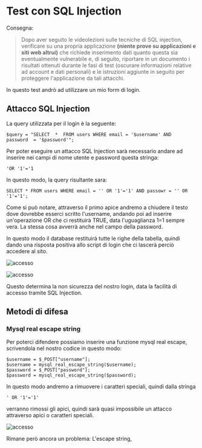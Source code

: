 

# Test con SQL Injection

Consegna: 

> Dopo aver seguito le videolezioni sulle tecniche di SQL injection, verificare su una propria applicazione **(niente prove su applicazioni e siti web altrui)** che richiede inserimento dati quanto questa sia eventualmente vulnerabile e, di seguito, riportare in un documento i risultati ottenuti durante le fasi di test (oscurare informazioni relative ad account e dati personali) e le istruzioni aggiunte in seguito per proteggere l'applicazione da tali attacchi.

In questo test andrò ad utilizzare un mio form di login.

## Attacco SQL Injection
La query utilizzata per il login è la seguente:

    $query = "SELECT  *  FROM users WHERE email = '$username' AND  password  = '$password'";

Per poter eseguire un attacco SQL Injection sarà necessario andare ad inserire nei campi di nome utente e password questa stringa:

    'OR '1'='1

In questo modo, la query risultante sara:

    SELECT * FROM users WHERE email = '' OR '1'='1' AND passowr = '' OR '1'='1';

Come si può notare, attraverso il primo apice andremo a chiudere il testo dove dovrebbe esserci scritto l'username, andando poi ad inserire un'operazione OR che ci restituirà TRUE, data l'uguaglianza 1=1 sempre vera. 
La stessa cosa avverrà anche nel campo della password.

In questo modo il database restituirà tutte le righe della tabella, quindi dando una risposta positiva allo script di login che ci lascerà perciò accedere al sito.

<img src="https://i.ibb.co/2jnNnnt/accesso.png" alt="accesso" border="0"></a>

<img src="https://i.ibb.co/qg3TxVM/accesso.png" alt="accesso" border="0"></a>

Questo determina la non sicurezza del nostro login, data la facilità di accesso tramite SQL Injection.

##  Metodi di difesa
### Mysql real escape string

Per poterci difendere possiamo inserire una funzione mysql real escape, scrivendola nel nostro codice in questo modo:

    $username = $_POST["username"];
    $username = mysql_real_escape_string($username);
    $password = $_POST["password"];
    $password = mysql_real_escape_string($password);

In questo modo andremo a rimuovere i caratteri speciali, quindi dalla stringa

    ' OR '1'='1'
 verranno rimossi gli apici, quindi sarà quasi impossibile un attacco attraverso apici o caratteri speciali.

<img src="https://i.ibb.co/vvrKgs2/accesso.png" alt="accesso" border="0"></a>

Rimane però ancora un problema:
L'escape string, 
<!--stackedit_data:
eyJoaXN0b3J5IjpbMTk3MDA5NjM4NSwxMTM1NjUxMzQ4LC0yOT
AxMDcyOTFdfQ==
-->
